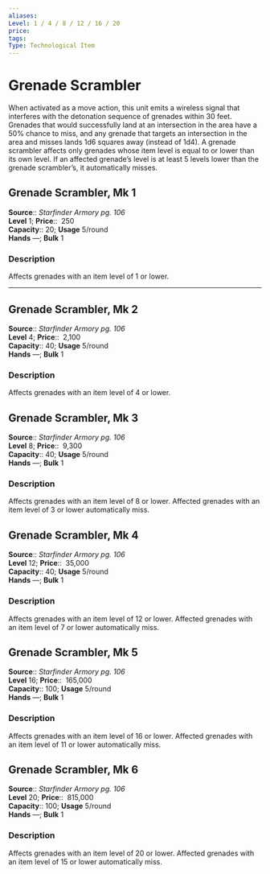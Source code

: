 ```yaml
---
aliases: 
Level: 1 / 4 / 8 / 12 / 16 / 20
price:  
tags: 
Type: Technological Item
---
```


# Grenade Scrambler

When activated as a move action, this unit emits a wireless signal that interferes with the detonation sequence of grenades within 30 feet. Grenades that would successfully land at an intersection in the area have a 50% chance to miss, and any grenade that targets an intersection in the area and misses lands 1d6 squares away (instead of 1d4). A grenade scrambler affects only grenades whose item level is equal to or lower than its own level. If an affected grenade’s level is at least 5 levels lower than the grenade scrambler’s, it automatically misses.  

## Grenade Scrambler, Mk 1

**Source**:: _Starfinder Armory pg. 106_  
**Level** 1;
**Price**::  250  
**Capacity**:: 20; **Usage** 5/round  
**Hands** —; **Bulk** 1

### Description

Affects grenades with an item level of 1 or lower.

---

## Grenade Scrambler, Mk 2

**Source**:: _Starfinder Armory pg. 106_  
**Level** 4;
**Price**::  2,100  
**Capacity**:: 40; **Usage** 5/round  
**Hands** —; **Bulk** 1

### Description

Affects grenades with an item level of 4 or lower.

## Grenade Scrambler, Mk 3

**Source**:: _Starfinder Armory pg. 106_  
**Level** 8;
**Price**::  9,300  
**Capacity**:: 40; **Usage** 5/round  
**Hands** —; **Bulk** 1

### Description

Affects grenades with an item level of 8 or lower. Affected grenades with an item level of 3 or lower automatically miss.

## Grenade Scrambler, Mk 4

**Source**:: _Starfinder Armory pg. 106_  
**Level** 12;
**Price**::  35,000  
**Capacity**:: 40; **Usage** 5/round  
**Hands** —; **Bulk** 1

### Description

Affects grenades with an item level of 12 or lower. Affected grenades with an item level of 7 or lower automatically miss.

## Grenade Scrambler, Mk 5

**Source**:: _Starfinder Armory pg. 106_  
**Level** 16;
**Price**::  165,000  
**Capacity**:: 100; **Usage** 5/round  
**Hands** —; **Bulk** 1

### Description

Affects grenades with an item level of 16 or lower. Affected grenades with an item level of 11 or lower automatically miss.

## Grenade Scrambler, Mk 6

**Source**:: _Starfinder Armory pg. 106_  
**Level** 20;
**Price**::  815,000  
**Capacity**:: 100; **Usage** 5/round  
**Hands** —; **Bulk** 1

### Description

Affects grenades with an item level of 20 or lower. Affected grenades with an item level of 15 or lower automatically miss.

